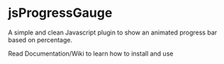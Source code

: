 # jsProgressGauge
A simple and clean Javascript plugin to show an animated progress bar based on percentage.

Read Documentation/Wiki to learn how to install and use
